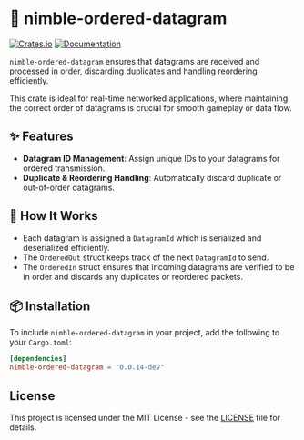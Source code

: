 # 🚀 nimble-ordered-datagram

[![Crates.io](https://img.shields.io/crates/v/nimble-ordered-datagram)](https://crates.io/crates/nimble-ordered-datagram)
[![Documentation](https://docs.rs/nimble-ordered-datagram/badge.svg)](https://docs.rs/nimble-ordered-datagram)

`nimble-ordered-datagram` ensures that datagrams are received and processed in order, discarding duplicates and handling reordering efficiently.

This crate is ideal for real-time networked applications, where maintaining the correct order of datagrams is crucial for smooth gameplay or data flow.

## ✨ Features

- **Datagram ID Management**: Assign unique IDs to your datagrams for ordered transmission.
- **Duplicate & Reordering Handling**: Automatically discard duplicate or out-of-order datagrams.

## 🤔 How It Works

- Each datagram is assigned a `DatagramId` which is serialized and deserialized efficiently.
- The `OrderedOut` struct keeps track of the next `DatagramId` to send.
- The `OrderedIn` struct ensures that incoming datagrams are verified to be in order and discards any duplicates or reordered packets.

## 📦 Installation

To include `nimble-ordered-datagram` in your project, add the following to your `Cargo.toml`:

```toml
[dependencies]
nimble-ordered-datagram = "0.0.14-dev"
```

## License

This project is licensed under the MIT License - see the [LICENSE](LICENSE) file for details.

